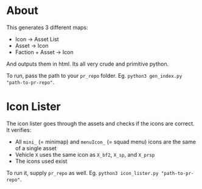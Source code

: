 # About
This generates 3 different maps:
- Icon -> Asset List
- Asset -> Icon
- Faction + Asset -> Icon

And outputs them in html. Its all very crude and primitive python.

To run, pass the path to your `pr_repo` folder. Eg. `python3 gen_index.py "path-to-pr-repo"`.

# Icon Lister
The icon lister goes through the assets and checks if the icons are correct. It verifies:
- All `mini_` (= minimap) and `menuIcon_` (= squad menu) icons are the same of a single asset
- Vehicle `X` uses the same icon as `X_bf2`, `X_sp`, and `X_prsp`
- The icons used exist

To run it, supply `pr_repo` as well. Eg. `python3 icon_lister.py "path-to-pr-repo"`.
